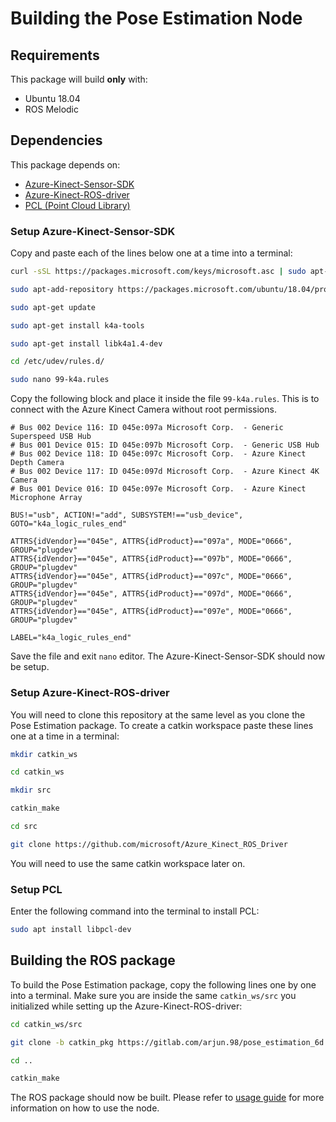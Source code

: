 # Building the Pose Estimation Node

## Requirements
This package will build **only** with:
- Ubuntu 18.04
- ROS Melodic

## Dependencies
This package depends on:
- [Azure-Kinect-Sensor-SDK](https://github.com/microsoft/Azure-Kinect-Sensor-SDK)
- [Azure-Kinect-ROS-driver](https://github.com/microsoft/Azure_Kinect_ROS_Driver)
- [PCL (Point Cloud Library)](https://pointclouds.org/)

### Setup Azure-Kinect-Sensor-SDK
Copy and paste each of the lines below one at a time into a terminal:
```bash
curl -sSL https://packages.microsoft.com/keys/microsoft.asc | sudo apt-key add -

sudo apt-add-repository https://packages.microsoft.com/ubuntu/18.04/prod

sudo apt-get update

sudo apt-get install k4a-tools

sudo apt-get install libk4a1.4-dev

cd /etc/udev/rules.d/

sudo nano 99-k4a.rules
```
Copy the following block and place it inside the file `99-k4a.rules`. This is to connect with the Azure Kinect Camera without root permissions.

```
# Bus 002 Device 116: ID 045e:097a Microsoft Corp.  - Generic Superspeed USB Hub
# Bus 001 Device 015: ID 045e:097b Microsoft Corp.  - Generic USB Hub
# Bus 002 Device 118: ID 045e:097c Microsoft Corp.  - Azure Kinect Depth Camera
# Bus 002 Device 117: ID 045e:097d Microsoft Corp.  - Azure Kinect 4K Camera
# Bus 001 Device 016: ID 045e:097e Microsoft Corp.  - Azure Kinect Microphone Array

BUS!="usb", ACTION!="add", SUBSYSTEM!=="usb_device", GOTO="k4a_logic_rules_end"

ATTRS{idVendor}=="045e", ATTRS{idProduct}=="097a", MODE="0666", GROUP="plugdev"
ATTRS{idVendor}=="045e", ATTRS{idProduct}=="097b", MODE="0666", GROUP="plugdev"
ATTRS{idVendor}=="045e", ATTRS{idProduct}=="097c", MODE="0666", GROUP="plugdev"
ATTRS{idVendor}=="045e", ATTRS{idProduct}=="097d", MODE="0666", GROUP="plugdev"
ATTRS{idVendor}=="045e", ATTRS{idProduct}=="097e", MODE="0666", GROUP="plugdev"

LABEL="k4a_logic_rules_end"
```
Save the file and exit `nano` editor. The Azure-Kinect-Sensor-SDK should now be setup.


### Setup Azure-Kinect-ROS-driver
You will need to clone this repository at the same level as you clone the Pose Estimation package.
To create a catkin workspace paste these lines one at a time in a terminal:
```bash
mkdir catkin_ws

cd catkin_ws

mkdir src

catkin_make

cd src

git clone https://github.com/microsoft/Azure_Kinect_ROS_Driver

```
You will need to use the same catkin workspace later on.


### Setup PCL
Enter the following command into the terminal to install PCL:
```bash
sudo apt install libpcl-dev
```

## Building the ROS package
To build the Pose Estimation package, copy the following lines one by one into a terminal. Make sure you are inside the same `catkin_ws/src` you initialized while setting up the Azure-Kinect-ROS-driver:

```bash
cd catkin_ws/src

git clone -b catkin_pkg https://gitlab.com/arjun.98/pose_estimation_6d

cd ..

catkin_make
```
The ROS package should now be built. Please refer to [usage guide](../docs/USAGE.md) for more information on how to use the node.